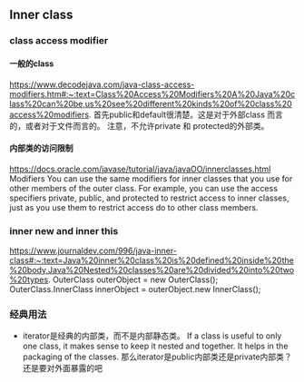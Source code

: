 ## Inner class
### class access modifier
#### 一般的class
https://www.decodejava.com/java-class-access-modifiers.htm#:~:text=Class%20Access%20Modifiers%20A%20Java%20class%20can%20be,us%20see%20different%20kinds%20of%20class%20access%20modifiers.
首先public和default很清楚。这是对于外部class 而言的，或者对于文件而言的。
注意，不允许private 和 protected的外部类。
#### 内部类的访问限制
https://docs.oracle.com/javase/tutorial/java/javaOO/innerclasses.html
Modifiers
You can use the same modifiers for inner classes that you use for other members of the outer class. For example, you can use the access specifiers private, public, and protected to restrict access to inner classes, just as you use them to restrict access do to other class members.

### inner new and inner this
https://www.journaldev.com/996/java-inner-class#:~:text=Java%20inner%20class%20is%20defined%20inside%20the%20body,Java%20Nested%20classes%20are%20divided%20into%20two%20types.
OuterClass outerObject = new OuterClass();
OuterClass.InnerClass innerObject = outerObject.new InnerClass();

### 经典用法
- iterator是经典的内部类，而不是内部静态类。
If a class is useful to only one class, it makes sense to keep it nested and together. It helps in the packaging of the classes.
那么iterator是public内部类还是private内部类？
还是要对外面暴露的吧
